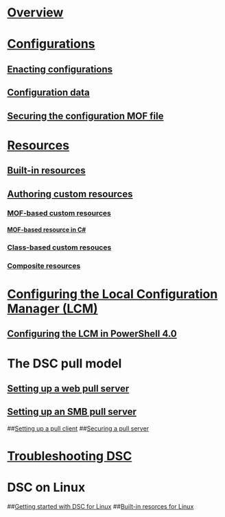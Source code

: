 # [Overview](overview.md)

# [Configurations](configurations.md)
## [Enacting configurations](enactingConfigurations.md)
## [Configuration data](configData.md)
## [Securing the configuration MOF file](secureMOF.md)

# [Resources](resources.md)
## [Built-in resources](builtInResource.md)
## [Authoring custom resources](authoringResource.md) 
### [MOF-based custom resources](authoringResourceMOF.md)
#### [MOF-based resource in C#](authoringResourceMofCS.md)
### [Class-based custom resouces](authoringResourceClass.md)
### [Composite resources](authoringResourceComposite.md)

# [Configuring the Local Configuration Manager (LCM)](metaConfig.md)
## [Configuring the LCM in PowerShell 4.0](LCM.md)

# The DSC pull model
## [Setting up a web pull server](pullServer.md)
## [Setting up an SMB pull server](pullServerSMB.md)
##[Setting up a pull client](pullClient.md)
##[Securing a pull server](secureServer.md)

# [Troubleshooting DSC](troubleshooting.md)

# DSC on Linux
##[Getting started with DSC for Linux](LinuxGettingStarted.md)
##[Built-in resorces for Linux](lnxBuiltInResources.md)